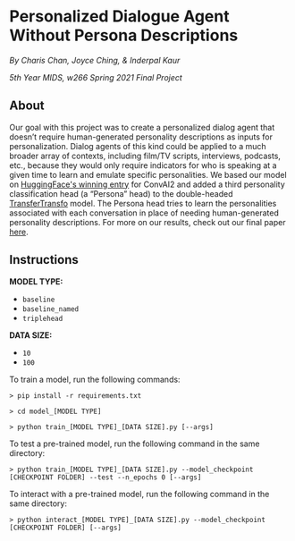 # Personalized Dialogue Agent Without Persona Descriptions
*By Charis Chan, Joyce Ching, & Inderpal Kaur*

*5th Year MIDS, w266 Spring 2021 Final Project*

## About
Our goal with this project was to create a personalized dialog agent that doesn’t require human-generated personality descriptions as inputs for personalization. Dialog agents of this kind could be applied to a much broader array of contexts, including film/TV scripts, interviews, podcasts, etc., because they would only require indicators for who is speaking at a given time to learn and emulate specific personalities. We based our model on [HuggingFace's winning entry](https://github.com/huggingface/transfer-learning-conv-ai) for ConvAI2 and added a third personality classification head (a “Persona” head) to the double-headed [TransferTransfo](https://arxiv.org/pdf/1901.08149.pdf) model. The Persona head tries to learn the personalities associated with each conversation in place of needing human-generated personality descriptions. For more on our results, check out our final paper [here](https://github.com/ikaur9/persona_chatbot/blob/main/266_Final_Paper_CC_JC_IK.pdf).

## Instructions

**MODEL TYPE:**

- `baseline`
- `baseline_named`
- `triplehead`

**DATA SIZE:**

- `10`
- `100`

To train a model, run the following commands:

`> pip install -r requirements.txt`

`> cd model_[MODEL TYPE]`

`> python train_[MODEL TYPE]_[DATA SIZE].py [--args]`

To test a pre-trained model, run the following command in the same directory:

`> python train_[MODEL TYPE]_[DATA SIZE].py --model_checkpoint [CHECKPOINT FOLDER] --test --n_epochs 0 [--args]`

To interact with a pre-trained model, run the following command in the same directory:

`> python interact_[MODEL TYPE]_[DATA SIZE].py --model_checkpoint [CHECKPOINT FOLDER] [--args]`

